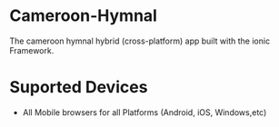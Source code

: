 # Cameroon-Hymnal
The cameroon hymnal hybrid (cross-platform) app built with the ionic Framework.

# Suported Devices
- All Mobile browsers for all Platforms (Android, iOS, Windows,etc)

